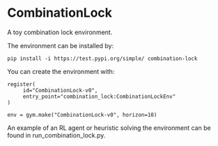 # CombinationLock
A toy combination lock environment.

The environment can be installed by:
```
pip install -i https://test.pypi.org/simple/ combination-lock
```
You can create the environment with:
```
register(
     id="CombinationLock-v0",
     entry_point="combination_lock:CombinationLockEnv"
)

env = gym.make("CombinationLock-v0", horizon=10)
```

An example of an RL agent or heuristic solving the environment can be found in run_combination_lock.py.
